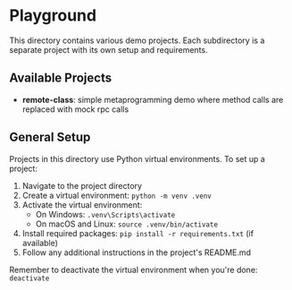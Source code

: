# Playground

This directory contains various demo projects. Each subdirectory is a separate project with its own setup and requirements.

## Available Projects

- **remote-class**: simple metaprogramming demo where method calls are replaced with mock rpc calls

## General Setup

Projects in this directory use Python virtual environments. To set up a project:

1. Navigate to the project directory
2. Create a virtual environment: `python -m venv .venv`
3. Activate the virtual environment:
   - On Windows: `.venv\Scripts\activate`
   - On macOS and Linux: `source .venv/bin/activate`
4. Install required packages: `pip install -r requirements.txt` (if available)
5. Follow any additional instructions in the project's README.md

Remember to deactivate the virtual environment when you're done: `deactivate`

